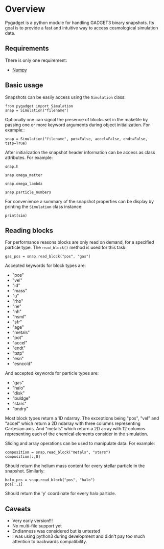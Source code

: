 # Overview


Pygadget is a python module for handling GADGET3 binary snapshots. Its goal is
to provide a fast and intuitive way to access cosmological simulation data.

## Requirements

There is only one requirement:

* [Numpy][numpy]

## Basic usage

Snapshots can be easily access using the `Simulation` class:
    
    from pygadget import Simulation
    snap = Simulation("filename")

Optionally one can signal the presence of blocks set in the makefile by
passing one or more keyword arguments during object initialization. For
example::

    snap = Simulation("filename", pot=False, accel=False, endt=False, tstp=True)

After initialization the snapshot header information can be access as class
attributes. For example:

    snap.h

    snap.omega_matter

    snap.omega_lambda

    snap.particle_numbers

For convenience a summary of the snapshot properties can be display by
printing the ``Simulation`` class instance:

    print(sim)

## Reading blocks

For performance reasons blocks are only read on demand, for a specified
particle type. The ``read_block()`` method is used for
this task:

    gas_pos = snap.read_block("pos", "gas")

Accepted keywords for block types are:

* "pos"
* "vel"
* "id"
* "mass"
* "u"
* "rho"
* "ne"
* "nh"
* "hsml"
* "sfr"
* "age"
* "metals"
* "pot"
* "accel"
* "endt"
* "tstp"
* "esn"
* "esncold"

And accepted keywords for particle types are:

* "gas"
* "halo"
* "disk"
* "buldge"
* "stars"
* "bndry"

Most block types return a 1D ndarray. The exceptions being "pos", "vel" and
"accel" which return a 2D ndarray with three columns representing Cartesian
axis. And "metals" which return a 2D array with 12 columns representing each of
the chemical elements consider in the simulation.

Slicing and array operations can be used to manipulate data. For example:

    composition = snap.read_block("metals", "stars")
    composition[:,0]

Should return the helium mass content for every stellar particle in the
snapshot. Similarly:

    halo_pos = snap.read_block("pos", "halo")
    pos[:,1]

Should return the 'y' coordinate for every halo particle.

## Caveats

* Very early version!!!
* No multi-file support yet
* Endianness was considered but is untested
* I was using python3 during development and didn't pay too much attention to backwards compatibility.

[numpy]: http://www.numpy.org/
